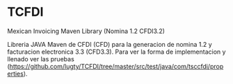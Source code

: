 # TCFDI
Mexican Invoicing Maven Library (Nomina 1.2 CFDI3.2)

Libreria JAVA Maven de CFDI (CFD) para la generacion de nomina 1.2 y facturacion electronica 3.3 (CFD3.3).
Para ver la forma de implementacion y llenado ver las pruebas (https://github.com/lugty/TCFDI/tree/master/src/test/java/com/tsccfdi/properties).



